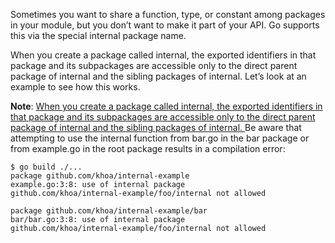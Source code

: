 Sometimes you want to share a function, type, or constant among packages in your
module, but you don’t want to make it part of your API. Go supports this via the
special internal package name.

When you create a package called internal, the exported identifiers in that package
and its subpackages are accessible only to the direct parent package of internal and
the sibling packages of internal. Let’s look at an example to see how this works.


**Note**: <u>When you create a package called internal, the exported identifiers in that package
and its subpackages are accessible only to the direct parent package of internal and
the sibling packages of internal. </u> Be aware that attempting to use the internal function from bar.go in the bar package
or from example.go in the root package results in a compilation error:

```
$ go build ./...
package github.com/khoa/internal-example
example.go:3:8: use of internal package
github.com/khoa/internal-example/foo/internal not allowed

package github.com/khoa/internal-example/bar
bar/bar.go:3:8: use of internal package
github.com/khoa/internal-example/foo/internal not allowed
```